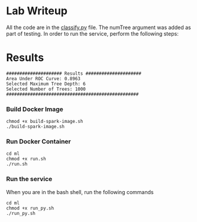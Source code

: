 # Lab Writeup
All the code are in the [classify.py](ml/classify.py) file. The numTree argument was added as part of testing. In order to run the service, perform the following steps:

# Results
```
##################### Results #####################
Area Under ROC Curve: 0.8963
Selected Maximum Tree Depth: 6
Selected Number of Trees: 1000
##################################################
```

### Build Docker Image
```
chmod +x build-spark-image.sh
./build-spark-image.sh
```

### Run Docker Container
```
cd ml
chmod +x run.sh
./run.sh
```

### Run the service
When you are in the bash shell, run the following commands
```
cd ml
chmod +x run_py.sh
./run_py.sh
```